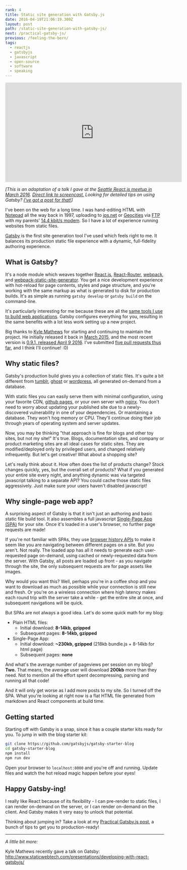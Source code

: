 ```yaml
---
rank: 4
title: Static site generation with Gatsby.js
date: 2016-04-19T21:06:19.300Z
layout: post
path: /static-site-generation-with-gatsby-js/
next: /practical-gatsby-js/
previous: /feeling-the-bern/
tags:
  - reactjs
  - gatsbyjs
  - javascript
  - open-source
  - software
  - speaking
---
```


<iframe width="560" height="315" src="https://www.youtube.com/embed/Wpkc8o1V_SU" frameborder="0" allowfullscreen></iframe>

_[This is an adaptation of a talk I gave at the [Seattle React.js meetup in March 2016](http://www.meetup.com/seattle-react-js/events/228965559/). [Direct link to screencast.](https://www.youtube.com/watch?v=Wpkc8o1V_SU) Looking for detailed tips on using Gatsby? [I've got a post for that!](/practical-gatsby-js/)]_

I've been on the web for a long time. I was hand-editing HTML with [Notepad](https://en.wikipedia.org/wiki/Microsoft_Notepad) all the way back in 1997, uploading to [jps.net](http://www.yelp.com/biz/o1-communications-el-dorado-hills) or [Geocities](https://en.wikipedia.org/wiki/Yahoo!_GeoCities) via [FTP](https://en.wikipedia.org/wiki/File_Transfer_Protocol) with my parents' [14.4 kbit/s modem](https://en.wikipedia.org/wiki/Modem#Echo_cancellation.2C_9600_and_14.2C400). So I have a lot of experience running websites from static files.

[Gatsby](https://github.com/KyleAMathews) is the first site generation tool I've used which feels right to me. It balances its production static file experience with a dynamic, full-fidelity authoring experience.

<div class='fold'></div>

## What is Gatsby?

It's a node module which weaves together [React.js](https://facebook.github.io/react/), [React-Router](https://github.com/reactjs/react-router), [webpack](https://webpack.github.io/), and [webpack-static-site-generator](https://github.com/markdalgleish/static-site-generator-webpack-plugin). You get a nice development experience with hot-reload for page contents, styles and page structure, and you're working with the same markup as what is generated to disk for production builds. It's as simple as running `gatsby develop` or `gatsby build` on the command-line.

It's particularly interesting for me because these are all the [same tools I use to build web applications](/r-for-react-nerp-stack-part-3/). Gatsby configures everything for you, resulting in the same benefits with a lot less work setting up a new project.

Big thanks to [Kyle Mathews](https://github.com/KyleAMathews) for starting and continuing to maintain the project. He initially released it back in [March 2015](https://github.com/gatsbyjs/gatsby/releases/tag/v0.1.0), and the most recent version is [0.9.1, released April 9 2016](https://github.com/gatsbyjs/gatsby/releases/tag/v0.9.1). I've submitted [five pull requests thus far](https://github.com/gatsbyjs/gatsby/pulls?utf8=%E2%9C%93&q=is%3Apr+author%3Ascottnonnenberg), and I think I'll continue! :0)

## Why static files?

Gatsby's production build gives you a collection of static files. It's quite a bit different from [tumblr](https://www.tumblr.com/), [ghost](https://ghost.org/) or [wordpress](https://wordpress.org/), all generated on-demand from a database.

With static files you can easily serve them with minimal configuration, using your favorite CDN, [github pages](https://pages.github.com/), or your own server with [nginx](https://www.nginx.com/). You don't need to worry about updating your published site due to a newly-discovered vulnerability in one of your dependencies. Or maintaining a database. They won't hog memory or CPU. They'll continue doing their job through years of operating system and server updates.

Now, you may be thinking "that approach is fine for blogs and other toy sites, but not my site!" It's true. Blogs, documentation sites, and company or product marketing sites are all ideal cases for static sites. They are modified/deployed only by privileged users, and changed relatively infrequently. But let's get creative! What about a shopping site?

Let's really think about it. How often does the list of products change? Stock changes quickly, yes, but the overall set of products? What if you generated your entire site every night, and anything dynamic was via targeted javascript talking to a separate API? You could cache those static files aggressively. Just make sure your users haven't disabled javascript!

## Why single-page web app?

A surprising aspect of Gatsby is that it isn't just an authoring and basic static file build tool. It also assembles a full javascript [Single-Page App (SPA)](https://en.wikipedia.org/wiki/Single-page_application) for your site. Once it's loaded in a user's browser, no further page requests are made!

If you're not familiar with SPAs, they use [browser history APIs](https://developer.mozilla.org/en-US/docs/Web/API/History_API) to make it seem like you are navigating between different pages on a site. But you aren't. Not really. The loaded app has all it needs to generate each user-requested page on-demand, using cached or newly-requested data from the server. With Gatsby, all posts are loaded up front - as you navigate through the site, the only subsequent requests are for page assets like images.

Why would you want this? Well, perhaps you're in a coffee shop and you want to download as much as possible while your connection is still new and fresh. Or you're on a wireless connection where high latency makes each round trip with the server take a while - get the entire site at once, and subsequent navigations will be quick.

But SPAs are not always a good idea. Let's do some quick math for my blog:

* Plain HTML files:
    * Initial download: **8-14kb, gzipped**
    * Subsequent pages: **8-14kb, gzipped**
* Single-Page App:
    * Initial download: **~230kb, gzipped** (218kb bundle.js + 8-14kb for html page)
    * Subsequent pages: **none**

And what's the average number of pageviews per session on my blog? **Two.** That means, the average user will download **200kb** more than they need. Not to mention all the effort spent decompressing, parsing and running all that code!

And it will only get worse as I add more posts to my site. So I turned off the SPA. What you're looking at right now is a flat HTML file generated from markdown and React components at build time.

## Getting started

Starting off with Gatsby is a snap, since it has a couple starter kits ready for you. To jump in with the blog starter kit:

```bash
git clone https://github.com/gatsbyjs/gatsby-starter-blog
cd gatsby-starter-blog
npm install
npm run dev
```

Open your browser to `localhost:8000` and you're off and running. Update files and watch the hot reload magic happen before your eyes!

## Happy Gatsby-ing!

I really like React because of its flexibility - I can pre-render to static files, I can render on-demand on the server, or I can render on-demand on the client. And Gatsby makes it very easy to unlock that potential.

Thinking about jumping in? Take a look at my [Practical Gatsby.js post](/practical-gatsby-js/), a bunch of tips to get you to production-ready!

---

_A little bit more:_

Kyle Mathews recently gave a talk on Gatsby: http://www.staticwebtech.com/presentations/developing-with-react-gatsbyjs/
